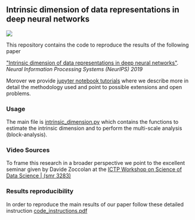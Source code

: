 ## Intrinsic dimension of data representations in deep neural networks


![](https://github.com/ansuini/IntrinsicDimDeep/tree/master/docs/figs/wrap_up.png)


This repository contains the code to reproduce the results of the following paper

["Intrinsic dimension of data representations in deep neural networks"](https://arxiv.org/abs/1905.12784). _Neural Information Processing Systems (NeurIPS) 2019_

Morover we provide [jupyter notebook tutorials](https://github.com/ansuini/IntrinsicDimDeep/tree/master/tutorials) where we describe more in detail the methodology used and point to possible extensions and open problems.

### Usage

The main file is [intrinsic_dimension.py](https://github.com/ansuini/IntrinsicDimDeep/tree/master/IDNN/intrinsic_dimension.py) which contains the functions to estimate the intrinsic dimension and to perform the multi-scale analysis (block-analysis).


### Video Sources

To frame this research in a broader perspective we point to the excellent seminar given by Davide Zoccolan at
the [ICTP Workshop on Science of Data Science | (smr 3283)](https://www.youtube.com/watch?v=nO13-AHit6E)


### Results reproducibility

In order to reproduce the main results of our paper follow these detailed instruction [code_instructions.pdf](https://github.com/ansuini/IntrinsicDimDeep/tree/master/code_instructions.pdf)
